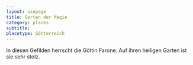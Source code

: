 ```yaml
---
layout: usepage
title: Garten der Magie
category: places
subtitle:
placetype: Götterreich
---
```


In diesen Gefilden herrscht die Göttin Farone. Auf ihren heiligen Garten ist sie sehr stolz.